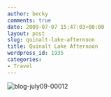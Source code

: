 ```yaml
---
author: becky
comments: true
date: 2009-07-07 15:47:03+00:00
layout: post
slug: quinalt-lake-afternoon
title: Quinalt Lake Afternoon
wordpress_id: 1935
categories:
- Travel
---
```


![blog-july09-00012](http://beta.beckyjenson.com/wp-content/uploads/2009/07/blog-july09-00012.jpg)
